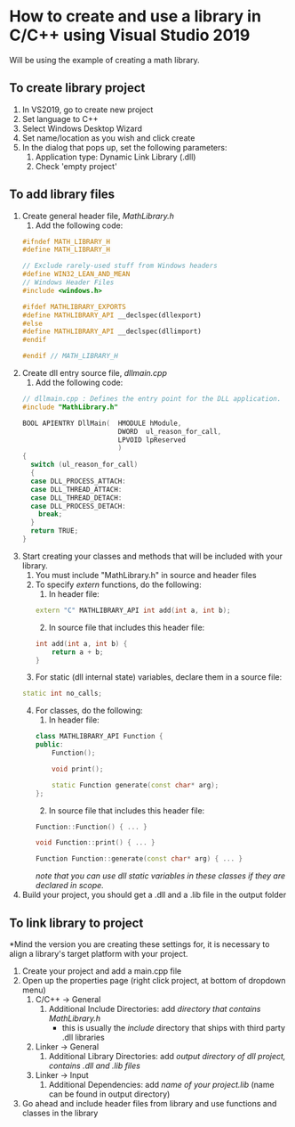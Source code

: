 # How to create and use a library in C/C++ using Visual Studio 2019

Will be using the example of creating a math library.

## To create library project
1. In VS2019, go to create new project
2. Set language to C++
3. Select Windows Desktop Wizard
4. Set name/location as you wish and click create
5. In the dialog that pops up, set the following parameters:
    1. Application type: Dynamic Link Library (.dll)
    2. Check 'empty project'

## To add library files
1. Create general header file, *MathLibrary.h*
	1. Add the following code:
	```c++
    #ifndef MATH_LIBRARY_H
    #define MATH_LIBRARY_H

	// Exclude rarely-used stuff from Windows headers
    #define WIN32_LEAN_AND_MEAN
    // Windows Header Files
    #include <windows.h>

    #ifdef MATHLIBRARY_EXPORTS
    #define MATHLIBRARY_API __declspec(dllexport)
    #else
    #define MATHLIBRARY_API __declspec(dllimport)
    #endif

    #endif // MATH_LIBRARY_H
    ```
2. Create dll entry source file, *dllmain.cpp*
	1. Add the following code:
	```c++
    // dllmain.cpp : Defines the entry point for the DLL application.
    #include "MathLibrary.h"

    BOOL APIENTRY DllMain( 	HMODULE hModule,
    			   			DWORD  ul_reason_for_call,
    						LPVOID lpReserved
    						)
    {
      switch (ul_reason_for_call)
      {
      case DLL_PROCESS_ATTACH:
      case DLL_THREAD_ATTACH:
      case DLL_THREAD_DETACH:
      case DLL_PROCESS_DETACH:
      	break;
      }
      return TRUE;
    }
    ```
3. Start creating your classes and methods that will be included with your library.
	1. You must include "MathLibrary.h" in source and header files
	2. To specify *extern* functions, do the following:
		1. In header file:
        ```c++
        extern "C" MATHLIBRARY_API int add(int a, int b);
        ```
        2. In source file that includes this header file:
        ```c++
        int add(int a, int b) {
        	return a + b;
        }
        ```
	3. For static (dll internal state) variables, declare them in a source file:
	```c++
    static int no_calls;
    ```
    4. For classes, do the following:
    	1. In header file:
    	```c++
        class MATHLIBRARY_API Function {
        public:
            Function();

            void print();

            static Function generate(const char* arg);
        };
        ```
        2. In source file that includes this header file:
        ```c++
        Function::Function() { ... }
        
        void Function::print() { ... }
        
        Function Function::generate(const char* arg) { ... }
        ```
        *note that you can use dll static variables in these classes if they are declared in
        scope.*
5. Build your project, you should get a .dll and a .lib file in the output folder
        
## To link library to project
*Mind the version you are creating these settings for, it is necessary to align a library's target platform with your project.
1. Create your project and add a main.cpp file
2. Open up the properties page (right click project, at bottom of dropdown menu)
	1. C/C++ -> General
		1. Additional Include Directories:
			add *directory that contains MathLibrary.h*
            * this is usually the *include* directory that ships with third party .dll libraries
    2. Linker -> General
    	1. Additional Library Directories:
    		add *output directory of dll project, contains .dll and .lib files*
   	3. Linker -> Input
   		1. Additional Dependencies:
   			add *name of your project.lib* (name can be found in output directory)
3. Go ahead and include header files from library and use functions and classes in the library
